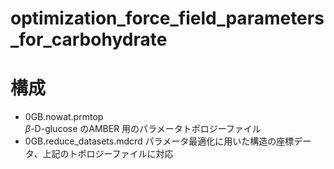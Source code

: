 # optimization_force_field_parameters_for_carbohydrate

# 構成
- 0GB.nowat.prmtop<br>
 $\beta$-D-glucose のAMBER 用のパラメータトポロジーファイル
- 0GB.reduce_datasets.mdcrd
 パラメータ最適化に用いた構造の座標データ、上記のトポロジーファイルに対応
